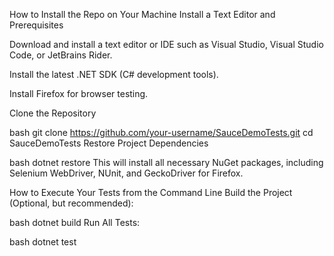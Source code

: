 How to Install the Repo on Your Machine
Install a Text Editor and Prerequisites

Download and install a text editor or IDE such as Visual Studio, Visual Studio Code, or JetBrains Rider.

Install the latest .NET SDK (C# development tools).

Install Firefox for browser testing.

Clone the Repository

bash
git clone https://github.com/your-username/SauceDemoTests.git
cd SauceDemoTests
Restore Project Dependencies

bash
dotnet restore
This will install all necessary NuGet packages, including Selenium WebDriver, NUnit, and GeckoDriver for Firefox.

How to Execute Your Tests from the Command Line
Build the Project (Optional, but recommended):

bash
dotnet build
Run All Tests:

bash
dotnet test
